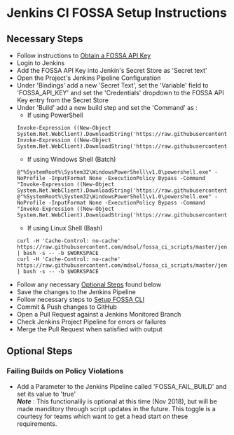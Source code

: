 # Jenkins CI FOSSA Setup Instructions

## Necessary Steps
  - Follow instructions to [Obtain a FOSSA API Key](/OBTAINING_API_KEY.md)
  - Login to Jenkins
  - Add the FOSSA API Key into Jenkin's Secret Store as 'Secret text'
  - Open the Project's Jenkins Pipeline Configuration
  - Under 'Bindings' add a new 'Secret Text', set the 'Variable' field to 'FOSSA_API_KEY' and set the 'Credentials' dropdown to the FOSSA API Key entry from the Secret Store
  - Under 'Build' add a new build step and set the 'Command' as :
    * If using PowerShell  
    ```
    Invoke-Expression ((New-Object System.Net.WebClient).DownloadString('https://raw.githubusercontent.com/mdsol/fossa_ci_scripts/master/jenkins/fossa_install.ps1'))
    Invoke-Expression ((New-Object System.Net.WebClient).DownloadString('https://raw.githubusercontent.com/mdsol/fossa_ci_scripts/master/jenkins/fossa_run.ps1'))
    ```
    * If using Windows Shell (Batch)
    ```
    @"%SystemRoot%\System32\WindowsPowerShell\v1.0\powershell.exe" -NoProfile -InputFormat None -ExecutionPolicy Bypass -Command "Invoke-Expression ((New-Object System.Net.WebClient).DownloadString('https://raw.githubusercontent.com/mdsol/fossa_ci_scripts/master/jenkins/fossa_install.ps1'))"
    @"%SystemRoot%\System32\WindowsPowerShell\v1.0\powershell.exe" -NoProfile -InputFormat None -ExecutionPolicy Bypass -Command "Invoke-Expression ((New-Object System.Net.WebClient).DownloadString('https://raw.githubusercontent.com/mdsol/fossa_ci_scripts/master/jenkins/fossa_run.ps1'))"
    ```
    * If using Linux Shell (Bash)
    ```
    curl -H 'Cache-Control: no-cache' https://raw.githubusercontent.com/mdsol/fossa_ci_scripts/master/jenkins/fossa_install.sh | bash -s -- -b $WORKSPACE
    curl -H 'Cache-Control: no-cache' https://raw.githubusercontent.com/mdsol/fossa_ci_scripts/master/jenkins/fossa_run.sh | bash -s -- -b $WORKSPACE
    ```
  - Follow any necessary [Optional Steps](#optional-steps) found below
  - Save the changes to the Jenkins Pipeline
  - Follow necessary steps to [Setup FOSSA CLI](/FOSSA_CLI_SETUP.md)
  - Commit & Push changes to GitHub
  - Open a Pull Request against a Jenkins Monitored Branch
  - Check Jenkins Project Pipeline for errors or failures
  - Merge the Pull Request when satisfied with output

## Optional Steps

### Failing Builds on Policy Violations
  - Add a Parameter to the Jenkins Pipeline called 'FOSSA_FAIL_BUILD' and set its value to 'true'  
**_Note_** : This functionalily is optional at this time (Nov 2018), but will be made manditory through script updates in the future.  This toggle is a courtesy for teams which want to get a head start on these requirements.
